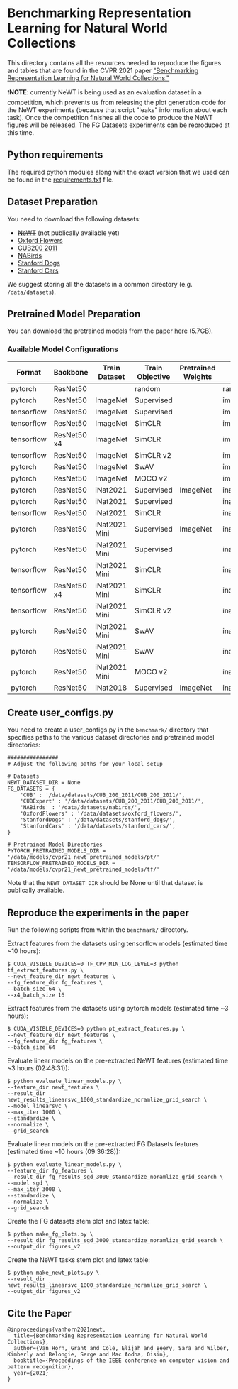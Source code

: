 # Benchmarking Representation Learning for Natural World Collections
This directory contains all the resources needed to reproduce the figures and tables that are found in the CVPR 2021 paper ["Benchmarking Representation Learning for Natural World Collections."](https://arxiv.org/abs/2103.16483) 

:exclamation:**NOTE**: currently NeWT is being used as an evaluation dataset in a competition, which prevents us from releasing the plot generation code for the NeWT experiments (because that script "leaks" information about each task). Once the competition finishes all the code to produce the NeWT figures will be released. The FG Datasets experiments can be reproduced at this time. 

## Python requirements
The required python modules along with the exact version that we used can be found in the [requirements.txt](requirements.txt) file. 

## Dataset Preparation
You need to download the following datasets:
  * ~~[NeWT](https://github.com/visipedia/newt)~~ (not publically available yet)
  * [Oxford Flowers](https://www.robots.ox.ac.uk/~vgg/data/flowers/)
  * [CUB200 2011](http://www.vision.caltech.edu/visipedia/CUB-200-2011.html)
  * [NABirds](http://info.allaboutbirds.org/nabirds/)
  * [Stanford Dogs](http://vision.stanford.edu/aditya86/ImageNetDogs/main.html)
  * [Stanford Cars](https://ai.stanford.edu/~jkrause/cars/car_dataset.html)

We suggest storing all the datasets in a common directory (e.g. `/data/datasets`).

## Pretrained Model Preparation
You can download the pretrained models from the paper [here](https://cornell.box.com/s/bnyhq5lwobu6fgjrub44zle0pyjijbmw) (5.7GB).

### Available Model Configurations
|Format | Backbone | Train Dataset | Train Objective | Pretrained Weights | Identifier |
| ---- | ---- | ---- | ---- | ---- |  ---- | 
pytorch|ResNet50||random||random|
pytorch|ResNet50|ImageNet|Supervised||imagenet_supervised|
tensorflow|ResNet50|ImageNet|Supervised||imagenet_supervised_tf|
tensorflow|ResNet50|ImageNet|SimCLR||imagenet_simclr|
tensorflow|ResNet50 x4|ImageNet|SimCLR||imagenet_simclr_x4|
tensorflow|ResNet50|ImageNet|SimCLR v2||imagenet_simclr_v2|
pytorch|ResNet50|ImageNet|SwAV||imagenet_swav|
pytorch|ResNet50|ImageNet|MOCO v2||imagenet_moco_v2|
pytorch|ResNet50|iNat2021|Supervised|ImageNet|inat2021_supervised|
pytorch|ResNet50|iNat2021|Supervised||inat2021_supervised_from_scratch|
tensorflow|ResNet50|iNat2021|SimCLR||inat2021_simclr|
pytorch|ResNet50|iNat2021 Mini|Supervised|ImageNet|inat2021_mini_supervised|
pytorch|ResNet50|iNat2021 Mini|Supervised||inat2021_mini_supervised_from_scratch|
tensorflow|ResNet50|iNat2021 Mini|SimCLR||inat2021_mini_simclr|
tensorflow|ResNet50 x4|iNat2021 Mini|SimCLR||inat2021_mini_simclr_x4|
tensorflow|ResNet50|iNat2021 Mini|SimCLR v2||inat2021_mini_simclr_v2|
pytorch|ResNet50|iNat2021 Mini|SwAV||inat2021_mini_swav|
pytorch|ResNet50|iNat2021 Mini|SwAV||inat2021_mini_swav_1k|
pytorch|ResNet50|iNat2021 Mini|MOCO v2||inat2021_mini_moco_v2|
pytorch|ResNet50|iNat2018|Supervised|ImageNet|inat2018_supervised|



## Create user_configs.py
You need to create a user_configs.py in the `benchmark/` directory that specifies paths to the various dataset directories and pretrained model directories:
```
################
# Adjust the following paths for your local setup

# Datasets
NEWT_DATASET_DIR = None
FG_DATASETS = {
    'CUB' : '/data/datasets/CUB_200_2011/CUB_200_2011/',
    'CUBExpert' : '/data/datasets/CUB_200_2011/CUB_200_2011/',
    'NABirds' : '/data/datasets/nabirds/',
    'OxfordFlowers' : '/data/datasets/oxford_flowers/',
    'StanfordDogs' : '/data/datasets/stanford_dogs/',
    'StanfordCars' : '/data/datasets/stanford_cars/',
}

# Pretrained Model Directories
PYTORCH_PRETRAINED_MODELS_DIR = '/data/models/cvpr21_newt_pretrained_models/pt/'
TENSORFLOW_PRETRAINED_MODELS_DIR = '/data/models/cvpr21_newt_pretrained_models/tf/'
```
Note that the `NEWT_DATASET_DIR` should be None until that dataset is publically available. 

## Reproduce the experiments in the paper
Run the following scripts from within the `benchmark/` directory. 

Extract features from the datasets using tensorflow models (estimated time ~10 hours):
```
$ CUDA_VISIBLE_DEVICES=0 TF_CPP_MIN_LOG_LEVEL=3 python tf_extract_features.py \
--newt_feature_dir newt_features \
--fg_feature_dir fg_features \
--batch_size 64 \
--x4_batch_size 16 
```


Extract features from the datasets using pytorch models (estimated time ~3 hours):
```
$ CUDA_VISIBLE_DEVICES=0 python pt_extract_features.py \
--newt_feature_dir newt_features \
--fg_feature_dir fg_features \
--batch_size 64
```


Evaluate linear models on the pre-extracted NeWT features (estimated time ~3 hours (02:48:31)):
```
$ python evaluate_linear_models.py \
--feature_dir newt_features \
--result_dir newt_results_linearsvc_1000_standardize_noramlize_grid_search \
--model linearsvc \
--max_iter 1000 \
--standardize \
--normalize \
--grid_search
```

Evaluate linear models on the pre-extracted FG Datasets features (estimated time ~10 hours (09:36:28)):
```
$ python evaluate_linear_models.py \
--feature_dir fg_features \
--result_dir fg_results_sgd_3000_standardize_noramlize_grid_search \
--model sgd \
--max_iter 3000 \
--standardize \
--normalize \
--grid_search
```


Create the FG datasets stem plot and latex table:
```
$ python make_fg_plots.py \
--result_dir fg_results_sgd_3000_standardize_noramlize_grid_search \
--output_dir figures_v2
```


Create the NeWT tasks stem plot and latex table:
```
$ python make_newt_plots.py \
--result_dir newt_results_linearsvc_1000_standardize_noramlize_grid_search \
--output_dir figures_v2
```

## Cite the Paper
```
@inproceedings{vanhorn2021newt,
  title={Benchmarking Representation Learning for Natural World Collections},
  author={Van Horn, Grant and Cole, Elijah and Beery, Sara and Wilber, Kimberly and Belongie, Serge and Mac Aodha, Oisin},
  booktitle={Proceedings of the IEEE conference on computer vision and pattern recognition},
  year={2021}
}
```